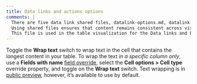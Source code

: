 ```yaml
---
title: Data links and actions options
comments: |
  There are five data link shared files, datalink-options.md, datalink-options-1.md, datalink-options-2.md, datalink-options-3.md, datalink-options-4.md to cover the most common combinations of options. 
  Using shared files ensures that content remains consistent across visualizations that share the same options and users don't have to figure out which options apply to a specific visualization when reading that content.
  This file is used in the table visualization for the Data links and Pill cell types.
---
```


Toggle the **Wrap text** switch to wrap text in the cell that contains the longest content in your table.
To wrap the text _in a specific column only_, use a **Fields with name** [field override](https://grafana.com/docs/grafana/<GRAFANA_VERSION>/panels-visualizations/configure-overrides/), select the **Cell options > Cell type** override property, and toggle on the **Wrap text** switch.
Text wrapping is in [public preview](https://grafana.com/docs/release-life-cycle/#public-preview), however, it’s available to use by default.

<!-- The wrap text description above should be copied from docs/sources/shared/visualizations/cell-options.md -->
